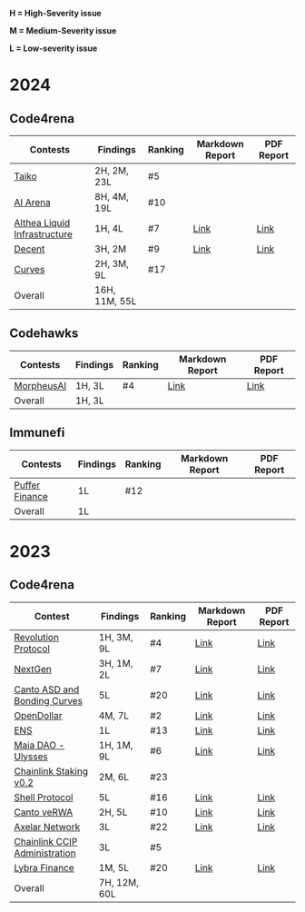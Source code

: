 **H = High-Severity issue**

**M = Medium-Severity issue**

**L = Low-severity issue**

# 2024

## Code4rena

| Contests                                                                                              | Findings      | Ranking | Markdown Report                       | PDF Report |
|-------------------------------------------------------------------------------------------------------|---------------|---------|---------------------------------------|------------|
| [Taiko](https://code4rena.com/audits/2024-03-taiko#top)                                               | 2H, 2M, 23L   | #5      |                                       |            |
| [AI Arena](https://code4rena.com/audits/2024-02-ai-arena#top)                                         | 8H, 4M, 19L   | #10     |                                       |            |
| [Althea Liquid Infrastructure](https://code4rena.com/audits/2024-02-althea-liquid-infrastructure#top) | 1H, 4L        | #7      |       [Link](./code4rena/2024-02-althea.md)                                |  [Link](./code4rena/2024-02-althea.pdf)          |
| [Decent](https://code4rena.com/audits/2024-01-decent#top)                                             | 3H, 2M        | #9      | [Link](./code4rena/2024-01-decent.md) |   [Link](./code4rena/2024-01-decent.pdf)         |
| [Curves](https://code4rena.com/audits/2024-01-curves#top)                                             | 2H, 3M, 9L    | #17     |                                       |            |
| Overall                                                                                               | 16H, 11M, 55L |         |                                       |            |

## Codehawks

| Contests                                                                   | Findings | Ranking | Markdown Report                           | PDF Report |
|----------------------------------------------------------------------------|----------|---------|-------------------------------------------|------------|
| [MorpheusAI](https://www.codehawks.com/contests/clrzgrole0007xtsq0gfdw8if) | 1H, 3L   | #4      | [Link](./codehawks/2024-01-morpheusai.md) |   [Link](./codehawks/2024-01-morpheusai.pdf)         |
| Overall                                                                    | 1H, 3L   |         |                                           |            |

## Immunefi

| Contests                                                          | Findings | Ranking | Markdown Report | PDF Report |
|-------------------------------------------------------------------|----------|---------|-----------------|------------|
| [Puffer Finance](https://immunefi.com/boost/pufferfinance-boost/) | 1L       | #12     |                 |            |
| Overall                                                           | 1L       |         |                 |            |

# 2023

## Code4rena

| Contest                                                                                                                                                                      | Findings     | Ranking | Markdown Report                           | PDF Report |
|------------------------------------------------------------------------------------------------------------------------------------------------------------------------------|--------------|---------|-------------------------------------------|------------|
| [Revolution Protocol](https://code4rena.com/audits/2023-12-revolution-protocol#top)                                                                                          | 1H, 3M, 9L   | #4      | [Link](./code4rena/2023-12-revolution.md) |  [Link](./code4rena/2023-12-revolution.pdf)          |
| [NextGen](https://code4rena.com/audits/2023-10-nextgen#top)                                                                                                                  | 3H, 1M, 2L   | #7      | [Link](./code4rena/2023-10-nextgen.md)    |   [Link](./code4rena/2023-10-nextgen.pdf)         |
| [Canto ASD and Bonding Curves](https://code4rena.com/contests/2023-11-canto-application-specific-dollars-and-bonding-curves-for-1155s#top)                                   | 5L           | #20     | [Link](./code4rena/2023-11-cantoasd.md)   |   [Link](./code4rena/2023-11-cantoasd.pdf)         |
| [OpenDollar](https://code4rena.com/contests/2023-10-open-dollar#top)                                                                                                         | 4M, 7L       | #2      | [Link](./code4rena/2023-10-opendollar.md) |   [Link](./code4rena/2023-10-opendollar.pdf)         |
| [ENS](https://code4rena.com/contests/2023-10-ens#top)                                                                                                                        | 1L           | #13     | [Link](./code4rena/2023-10-ens.md)        |    [Link](./code4rena/2023-10-ens.pdf)        |
| [Maia DAO - Ulysses](https://code4rena.com/contests/2023-09-maia-dao-ulysses#top)                                                                                            | 1H, 1M, 9L   | #6      | [Link](./code4rena/2023-09-maia.md)       |    [Link](./code4rena/2023-09-maia.pdf)        |
| [Chainlink Staking v0.2](https://code4rena.com/contests/2023-08-chainlink-staking-v02#top)                                                                                   | 2M, 6L       | #23     |                                           |            |
| [Shell Protocol](https://code4rena.com/contests/2023-08-shell-protocol#top)                                                                                                  | 5L           | #16     | [Link](./code4rena/2023-08-shell.md)      |    [Link](./code4rena/2023-08-shell.pdf)        |
| [Canto veRWA](https://code4rena.com/contests/2023-08-verwa#top)                                                                                                              | 2H, 5L       | #10     | [Link](./code4rena/2023-08-verwa.md)      |   [Link](./code4rena/2023-08-verwa.pdf)         |
| [Axelar Network](https://code4rena.com/contests/2023-07-axelar-network#top)                                                                                                  | 3L           | #22     | [Link](./code4rena/2023-07-axelar.md)     |   [Link](./code4rena/2023-07-axelar.pdf)         |
| [Chainlink CCIP Administration](https://code4rena.com/contests/2023-07-chainlink-cross-chain-contract-administration-multi-signature-contract-timelock-and-call-proxies#top) | 3L           | #5      |                                           |            |
| [Lybra Finance](https://code4rena.com/contests/2023-06-lybra-finance#top)                                                                                                    | 1M, 5L       | #20     | [Link](./code4rena/2023-06-lybra.md)      |   [Link](./code4rena/2023-06-lybra.pdf)         |
| Overall                                                                                                                                                                      | 7H, 12M, 60L |         |                                           |            |